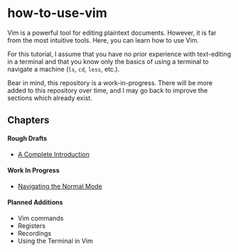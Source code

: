# how-to-use-vim
Vim is a powerful tool for editing plaintext documents. However, it is far from
the most intuitive tools. Here, you can learn how to use Vim.

For this tutorial, I assume that you have no prior experience with text-editing
in a terminal and that you know only the basics of using a terminal to navigate
a machine (`ls`, `cd`, `less`, etc.).

Bear in mind, this repository is a work-in-progress. There will be more added to
this repository over time, and I may go back to improve the sections which
already exist.

## Chapters

#### Rough Drafts
 * [A Complete Introduction](./a-complete-introduction.md)

#### Work In Progress
 * [Navigating the Normal Mode](./navigating-normal-mode.md)

#### Planned Additions
 * Vim commands
 * Registers
 * Recordings
 * Using the Terminal in Vim

